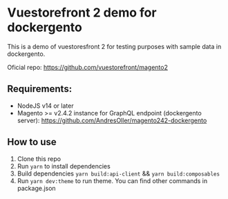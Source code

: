 # Vuestorefront 2 demo for dockergento

This is a demo of vuestoresfront 2 for testing purposes with sample data in dockergento.

Oficial repo: https://github.com/vuestorefront/magento2

## Requirements:
- NodeJS v14 or later
- Magento >= v2.4.2 instance for GraphQL endpoint (dockergento server): https://github.com/AndresOller/magento242-dockergento

## How to use

1. Clone this repo
2. Run `yarn` to install dependencies
3. Build dependencies `yarn build:api-client` && `yarn build:composables`
4. Run `yarn dev:theme` to run theme. You can find other commands in package.json
